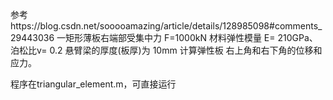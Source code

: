 参考https://blog.csdn.net/sooooamazing/article/details/128985098#comments_29443036
一矩形薄板右端部受集中力 F=1000kN 
材料弹性模量 E= 210GPa、泊松比v= 0.2
悬臂梁的厚度(板厚)为 10mm
计算弹性板 右上角和右下角的位移和应力。

程序在triangular_element.m，可直接运行
